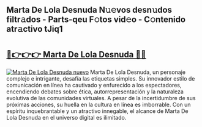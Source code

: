 ## Marta De Lola Desnuda N𝚞𝚎vos desn𝚞dos filtr𝚊dos - Parts-qeu F𝚘tos vid𝚎o - C𝚘ntenido atr𝚊ctivo tJiq1

# <h2><a href="http://mbcahob.tromn.icu/?c=Marta+De+Lola+Desnuda">🔗👉👉👉 Marta De Lola Desnuda 🔗🔗</a></h2>

[![Marta De Lola Desnuda nuevo](https://i.imgur.com/pEAQMta.gif)](http://mbcahob.tromn.icu/?c=Marta+De+Lola+Desnuda)
Marta De Lola Desnuda, un personaje complejo e intrigante, desafía las etiquetas simples. Su innovador estilo de comunicación en línea ha cautivado y enfurecido a los espectadores, encendiendo debates sobre ética, autorrepresentación y la naturaleza evolutiva de las comunidades virtuales. A pesar de la incertidumbre de sus próximas acciones, su huella en la cultura en línea es imborrable. Con un espíritu inquebrantable y un atractivo innegable, el alcance de Marta De Lola Desnuda en el universo digital es ilimitado.
